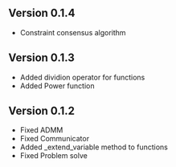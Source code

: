 Version 0.1.4
--------------
* Constraint consensus algorithm

Version 0.1.3
--------------
* Added dividion operator for functions
* Added Power function 

Version 0.1.2
--------------
* Fixed ADMM
* Fixed Communicator
* Added _extend_variable method to functions
* Fixed Problem solve